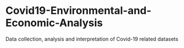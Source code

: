 # Covid19-Environmental-and-Economic-Analysis
Data collection, analysis and interpretation of Covid-19 related datasets
